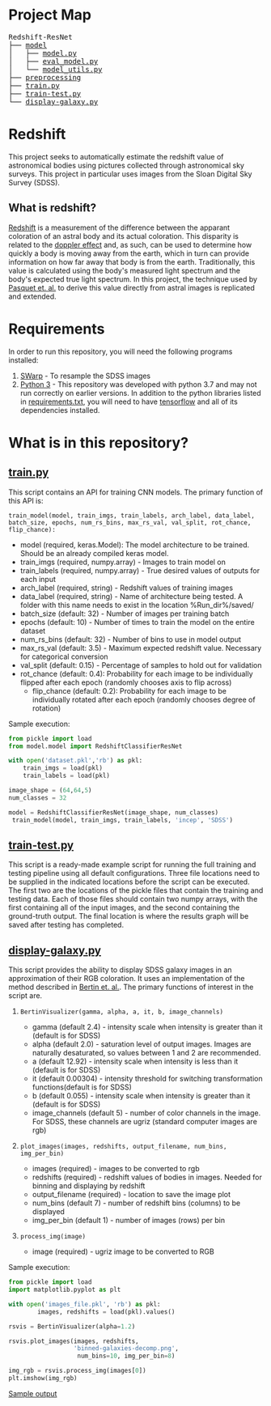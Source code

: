 # Project Map
<pre>
Redshift-ResNet
├── <a href="model/README.md">model</a>
│   ├── <a href="model/model.py">model.py</a>
│   ├── <a href="model/eval_model.py">eval_model.py</a>
│   └── <a href="model/model_utils.py">model_utils.py</a>
├── <a href="preprocessing/README.md">preprocessing</a>
├── <a href="train.py">train.py</a>
├── <a href="train-test.py">train-test.py</a>
└── <a href="display-galaxy.py">display-galaxy.py</a>
</pre>

# Redshift
This project seeks to automatically estimate the redshift value of astronomical bodies using pictures collected through astronomical sky surveys. This project in particular uses images from the Sloan Digital Sky Survey (SDSS).

## What is redshift?
[Redshift](https://en.wikipedia.org/wiki/Redshift) is a measurement of the difference between the apparant coloration of an astral body and its actual coloration. This disparity is related to the [doppler effect](https://en.wikipedia.org/wiki/Doppler_effect) and, as such, can be used to determine how quickly a body is moving away from the earth, which in turn can provide information on how far away that body is from the earth. Traditionally, this value is calculated using the body's measured light spectrum and the body's expected true light spectrum. In this project, the technique used by [Pasquet et. al.](https://arxiv.org/abs/1806.06607) to derive this value directly from astral images is replicated and extended.

# Requirements
In order to run this repository, you will need the following programs installed:

1. [SWarp](https://www.astromatic.net/software/swarp) - To resample the SDSS images
2. [Python 3](https://www.python.org/downloads/release/python-377/) - This repository was developed with python 3.7 and may not run correctly on earlier versions. In addition to the python libraries listed in [requirements.txt](requirements.txt), you will need to have [tensorflow](https://www.tensorflow.org/install) and all of its dependencies installed.

# What is in this repository?
## [train.py](train.py)
This script contains an API for training CNN models. The primary function of this API is:

`train_model(model, train_imgs, train_labels, arch_label, data_label, batch_size, epochs, num_rs_bins, max_rs_val, val_split, rot_chance, flip_chance):`

* model (required, keras.Model): The model architecture to be trained. Should be an already compiled keras model.
* train_imgs (required, numpy.array) - Images to train model on
* train_labels (required, numpy.array) - True desired values of outputs for each input
* arch_label (required, string) - Redshift values of training images
* data_label (required, string) - Name of architecture being tested. A folder with this name needs to exist in the location %Run_dir%/saved/
* batch_size (default: 32) - Number of images per training batch
* epochs (default: 10) - Number of times to train the model on the entire dataset
* num_rs_bins (default: 32) - Number of bins to use in model output
* max_rs_val (default: 3.5) - Maximum expected redshift value. Necessary for categorical conversion
* val_split (default: 0.15) - Percentage of samples to hold out for validation
* rot_chance (default: 0.4): Probability for each image to be individually flipped after each epoch (randomly chooses axis to flip across)
    * flip_chance (default: 0.2): Probability for each image to be individually rotated after each epoch (randomly chooses degree of rotation)

Sample execution:
```python
from pickle import load
from model.model import RedshiftClassifierResNet

with open('dataset.pkl','rb') as pkl:
    train_imgs = load(pkl)
    train_labels = load(pkl)

image_shape = (64,64,5)
num_classes = 32

model = RedshiftClassifierResNet(image_shape, num_classes)
 train_model(model, train_imgs, train_labels, 'incep', 'SDSS')
```

## [train-test.py](train-test.py)
This script is a ready-made example script for running the full training and testing pipeline using all default configurations. Three file locations need to be supplied in the indicated locations before the script can be executed. The first two are the locations of the pickle files that contain the training and testing data. Each of those files should contain two numpy arrays, with the first containing all of the input images, and the second containing the ground-truth output. The final location is where the results graph will be saved after testing has completed.

## [display-galaxy.py](display-galaxy.py)
This script provides the ability to display SDSS galaxy images in an approximation of their RGB coloration. It uses an implementation of the method described in [Bertin et. al.](http://www.aspbooks.org/publications/461/263.pdf). The primary functions of interest in the script are.

1. `BertinVisualizer(gamma, alpha, a, it, b, image_channels)`
    * gamma (default 2.4) - intensity scale when intensity is greater than it (default is for SDSS)
    * alpha (default 2.0) - saturation level of output images. Images are naturally desaturated, so values between 1 and 2 are recommended.
    * a (default 12.92) - intensity scale when intensity is less than it (default is for SDSS)
    * it (default 0.00304) - intensity threshold for switching transformation functions(default is for SDSS) 
    * b (default 0.055) - intensity scale when intensity is greater than it (default is for SDSS)
    * image_channels (default 5) - number of color channels in the image. For SDSS, these channels are ugriz (standard computer images are rgb)

2. `plot_images(images, redshifts, output_filename, num_bins, img_per_bin)`
    * images (required) - images to be converted to rgb
    * redshifts (required) - redshift values of bodies in images. Needed for binning and displaying by redshift
    * output_filename (required) - location to save the image plot
    * num_bins (default 7) - number of redshift bins (columns) to be displayed
    * img_per_bin (default 1) - number of images (rows) per bin

3. `process_img(image)`
    * image (required) - ugriz image to be converted to RGB

Sample execution:
```python
from pickle import load
import matplotlib.pyplot as plt

with open('images_file.pkl', 'rb') as pkl:
        images, redshifts = load(pkl).values()

rsvis = BertinVisualizer(alpha=1.2)

rsvis.plot_images(images, redshifts, 
                  'binned-galaxies-decomp.png',
                   num_bins=10, img_per_bin=8)

img_rgb = rsvis.process_img(images[0])
plt.imshow(img_rgb)
```
[Sample output](images/binned-galaxies-decomp.png)
